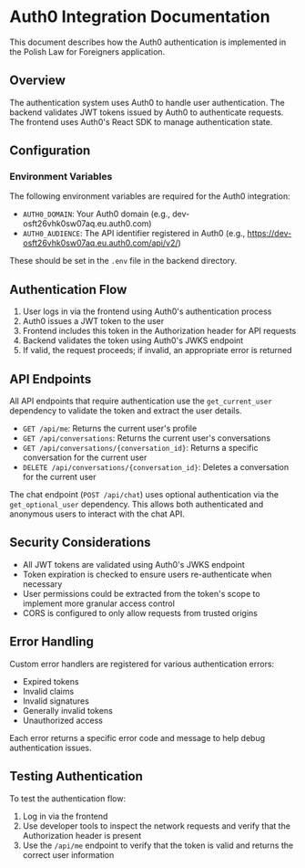 # Auth0 Integration Documentation

This document describes how the Auth0 authentication is implemented in the Polish Law for Foreigners application.

## Overview

The authentication system uses Auth0 to handle user authentication. The backend validates JWT tokens issued by Auth0 to authenticate requests. The frontend uses Auth0's React SDK to manage authentication state.

## Configuration

### Environment Variables

The following environment variables are required for the Auth0 integration:

- `AUTH0_DOMAIN`: Your Auth0 domain (e.g., dev-osft26vhk0sw07aq.eu.auth0.com)
- `AUTH0_AUDIENCE`: The API identifier registered in Auth0 (e.g., https://dev-osft26vhk0sw07aq.eu.auth0.com/api/v2/)

These should be set in the `.env` file in the backend directory.

## Authentication Flow

1. User logs in via the frontend using Auth0's authentication process
2. Auth0 issues a JWT token to the user
3. Frontend includes this token in the Authorization header for API requests
4. Backend validates the token using Auth0's JWKS endpoint
5. If valid, the request proceeds; if invalid, an appropriate error is returned

## API Endpoints

All API endpoints that require authentication use the `get_current_user` dependency to validate the token and extract the user details.

- `GET /api/me`: Returns the current user's profile
- `GET /api/conversations`: Returns the current user's conversations
- `GET /api/conversations/{conversation_id}`: Returns a specific conversation for the current user
- `DELETE /api/conversations/{conversation_id}`: Deletes a conversation for the current user

The chat endpoint (`POST /api/chat`) uses optional authentication via the `get_optional_user` dependency. This allows both authenticated and anonymous users to interact with the chat API.

## Security Considerations

- All JWT tokens are validated using Auth0's JWKS endpoint
- Token expiration is checked to ensure users re-authenticate when necessary
- User permissions could be extracted from the token's scope to implement more granular access control
- CORS is configured to only allow requests from trusted origins

## Error Handling

Custom error handlers are registered for various authentication errors:

- Expired tokens
- Invalid claims
- Invalid signatures
- Generally invalid tokens
- Unauthorized access

Each error returns a specific error code and message to help debug authentication issues.

## Testing Authentication

To test the authentication flow:

1. Log in via the frontend
2. Use developer tools to inspect the network requests and verify that the Authorization header is present
3. Use the `/api/me` endpoint to verify that the token is valid and returns the correct user information 